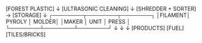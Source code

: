 [FOREST PLASTIC]
     ↓
[ULTRASONIC CLEANING]
     ↓
[SHREDDER + SORTER] → [STORAGE]
     ↓
┌────────┬────────┬────────┐
│FILAMENT│ PYROLY │ MOLDER│
│MAKER   │ UNIT   │ PRESS │
└────────┴────────┴────────┘
     ↓         ↓         ↓
[PRODUCTS]  [FUEL]   [TILES/BRICKS]


